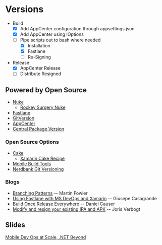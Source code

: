# Versions

- Build
  - [x] Add AppCenter configuration through appsettings.json
  - [x] Add AppCenter using IOptions
  - [ ] Pipe scripts out to bash where needed
    - [x] Installation
    - [x] Fastlane
    - [ ] Re-Signing
- Release
  - [x] AppCenter Release
  - [ ] Distribute Resigned

## Powered by Open Source
  - [Nuke](https://github.com/nuke-build/nuke)
    - [Rockey Surgery Nuke](https://github.com/RocketSurgeonsGuild/Nuke)
  - [Fastlane](https://github.com/fastlane/fastlane)
  - [GitVersion](https://github.com/GitTools/GitVersion)
  - [AppCenter](https://github.com/microsoft/appcenter)
  - [Central Package Version](https://github.com/NuGet/Home/wiki/Centrally-managing-NuGet-package-versions)

### Open Source Options
  - [Cake](https://github.com/cake-build/cake)
    - [Xamarin Cake Recipe](https://github.com/RocketSurgeonsGuild/Xamarin.Recipe)
  - [Mobile Build Tools](https://github.com/microsoft/appcenter)
  - [Nerdbank Git Versioning](https://github.com/dotnet/Nerdbank.GitVersioning)

### Blogs
- [Branching Patterns](https://martinfowler.com/articles/branching-patterns.html) -- Martin Fowler
- [Using Fastlane with MS DevOps and Xamarin](http://giusepe.com/2019/08/02/using-fastlane-with-ms-devops-and-xamarin.html) -- Giusepe Casagrande
- [Build Once Release Everywhere](https://causerexception.com/2019/11/03/build-once-release-everywhere-apk/) -- Daniel Causer 
- [Modify and resign your existing IPA and APK](https://notificare.com/blog/2020/05/08/Modify-and-resign-existing-ipa-and-apk/) -- Joris Verbogt

## Slides
[Mobile Dev Ops at Scale, .NET Beyond](https://github.com/RLittlesII/talks/blob/master/dotnet-beyond/mobile-scale/slides/Mobile.Dev.Ops.Scale.pptx)